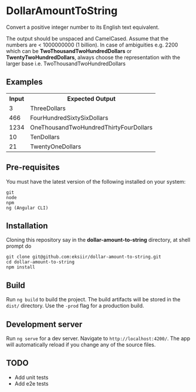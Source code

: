 # DollarAmountToString

Convert a positive integer number to its English text equivalent. 

The output should be unspaced and CamelCased. Assume that the numbers are < 1000000000 (1 billion). 
In case of ambiguities e.g. 2200 which can be 
<strong>TwoThousandTwoHundredDollars</strong> or <strong>TwentyTwoHundredDollars</strong>, 
always choose the representation with the larger base i.e. TwoThousandTwoHundredDollars 

## Examples
<table>
  <tr>
    <th>Input</th>
    <th>Expected Output</th>
  </tr>
  <tr>
    <td>3</td>
    <td>ThreeDollars</td>
  </tr>
  <tr>
    <td>466</td>
    <td>FourHundredSixtySixDollars</td>
  </tr>
  <tr>
    <td>1234</td>
    <td>OneThousandTwoHundredThirtyFourDollars</td>
  </tr>
  <tr>
    <td>10</td>
    <td>TenDollars</td>
  </tr>
  <tr>
    <td>21</td>
    <td>TwentyOneDollars</td>
  </tr>
</table>

## Pre-requisites
You must have the latest version of the following installed on your system:

    git
    node
    npm
    ng (Angular CLI)

## Installation
Cloning this repository say in the <strong>dollar-amount-to-string</strong> directory, at shell prompt do

    git clone git@github.com:eksiir/dollar-amount-to-string.git
    cd dollar-amount-to-string
    npm install


## Build
Run `ng build` to build the project. The build artifacts will be stored in the `dist/` directory. 
Use the `-prod` flag for a production build.

## Development server
Run `ng serve` for a dev server. Navigate to `http://localhost:4200/`. 
The app will automatically reload if you change any of the source files.

## TODO
- Add unit tests
- Add e2e tests

